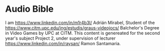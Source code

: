 ﻿# Audio Bible 

I am https://www.linkedin.com/in/m1r4b3l/ Adrián Mirabel, Student of the https://www.citm.upc.edu/ing/estudis/graus-videojocs/ Balchelor's Degree in Video Games by UPC at CITM. This content is genereated for the second year's subject Project 2, under supervision of lecturer https://www.linkedin.com/in/raysan/ Ramon Santamaria.
